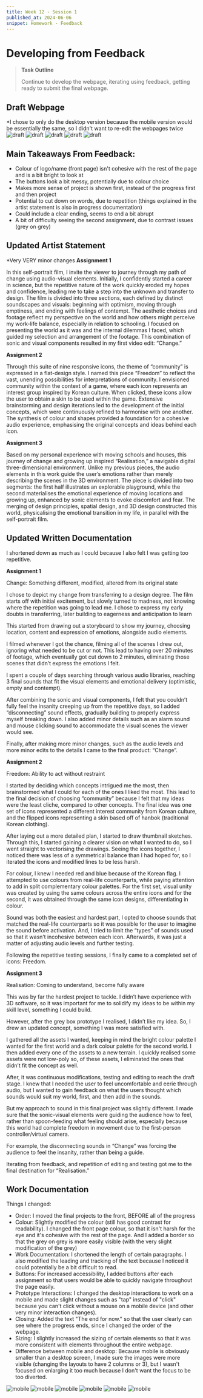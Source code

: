 ```yaml
---
title: Week 12 - Session 1
published_at: 2024-06-06
snippet: Homework - Feedback
---
```

# Developing from Feedback
>**Task Outline**
> 
> Continue to develop the webpage, iterating using feedback, getting ready to submit the final webpage.

## Draft Webpage
*I chose to only do the desktop version because the mobile version would be essentially the same, so I didn't want to re-edit the webpages twice
![draft](/W12/draft5.png)
![draft](/W12/draft4.png)
![draft](/W12/draft3.png)
![draft](/W12/draft2.png)
![draft](/W12/draft1.png)


## Main Takeaways From Feedback:
- Colour of logo/name (front page) isn't cohesive with the rest of the page and is a bit bright to look at
- The buttons look a bit messy, potentially due to colour choice
- Makes more sense of project is shown first, instead of the progress first and then project
- Potential to cut down on words, due to repetition (things explained in the artist statement is also in progress documentation)
- Could include a clear ending, seems to end a bit abrupt
- A bit of difficulty seeing the second assignment, due to contrast issues (grey on grey)

## Updated Artist Statement
*Very VERY minor changes
**Assignment 1**

In this self-portrait film, I invite the viewer to journey through my path of change using audio-visual elements. Initially, I confidently started a career in science, but the repetitive nature of the work quickly eroded my hopes and confidence, leading me to take a step into the unknown and transfer to design. The film is divided into three sections, each defined by distinct soundscapes and visuals: beginning with optimism, moving through emptiness, and ending with feelings of contempt. The aesthetic choices and footage reflect my perspective on the world and how others might perceive my work-life balance, especially in relation to schooling. I focused on presenting the world as it was and the internal dilemmas I faced, which guided my selection and arrangement of the footage. This combination of sonic and visual components resulted in my first video edit: “Change.”

**Assignment 2**

Through this suite of nine responsive icons, the theme of “community” is expressed in a flat-design style. I named this piece “Freedom” to reflect the vast, unending possibilities for interpretations of community. I envisioned community within the context of a game, where each icon represents an interest group inspired by Korean culture. When clicked, these icons allow the user to obtain a skin to be used within the game. Extensive brainstorming and design iterations led to the development of the initial concepts, which were continuously refined to harmonise with one another. The synthesis of colour and shapes provided a foundation for a cohesive audio experience, emphasising the original concepts and ideas behind each icon.

**Assignment 3**

Based on my personal experience with moving schools and houses, this journey of change and growing up inspired “Realisation,” a navigable digital three-dimensional environment. Unlike my previous pieces, the audio elements in this work guide the user’s emotions rather than merely describing the scenes in the 3D environment. The piece is divided into two segments: the first half illustrates an explorable playground, while the second materialises the emotional experience of moving locations and growing up, enhanced by sonic elements to evoke discomfort and fear. The merging of design principles, spatial design, and 3D design constructed this world, physicalising the emotional transition in my life, in parallel with the self-portrait film.


## Updated Written Documentation
I shortened down as much as I could because I also felt I was getting too repetitive.

**Assignment 1**

Change: Something different, modified, altered from its original state

I chose to depict my change from transferring to a design degree. The film starts off with initial excitement, but slowly turned to madness, not knowing where the repetition was going to lead me. I chose to express my early doubts in transferring, later building to eagerness and anticipation to learn

This started from drawing out a storyboard to show my journey, choosing location, content and expression of emotions, alongside audio elements.

I filmed whenever I got the chance, filming all of the scenes I drew out, ignoring what needed to be cut or not. This lead to having over 20 minutes of footage, which eventually got cut down to 2 minutes, eliminating those scenes that didn’t express the emotions I felt.

I spent a couple of days searching through various audio libraries, reaching 3 final sounds that fit the visual elements and emotional delivery (optimistic, empty and contempt).

After combining the sonic and visual components, I felt that you couldn’t fully feel the insanity creeping up from the repetitive days, so I added “disconnecting” sound effects, gradually building to properly express myself breaking down. I also added minor details such as an alarm sound and mouse clicking sound to accommodate the visual scenes the viewer would see.

Finally, after making more minor changes, such as the audio levels and more minor edits to the details I came to the final product: “Change”. 


**Assignment 2**

Freedom: Ability to act without restraint

I started by deciding which concepts intrigued me the most, then brainstormed what I could for each of the ones I liked the most. This lead to the final decision of choosing “community” because I felt that my ideas were the least cliche, compared to other concepts. The final idea was one set of icons represented a different interest community from Korean culture, and the flipped icons representing a skin based off of hanbok (traditional Korean clothing).

After laying out a more detailed plan, I started to draw thumbnail sketches. Through this, I started gaining a clearer vision on what I wanted to do, so I went straight to vectorising the drawings. Seeing the icons together, I noticed there was less of a symmetrical balance than I had hoped for, so I iterated the icons and modified lines to be less harsh.

For colour, I knew I needed red and blue because of the Korean flag. I attempted to use colours from real-life counterparts, while paying attention to add in split complementary colour palettes. For the first set, visual unity was created by using the same colours across the entire icons and for the second, it was obtained through the same icon designs, differentiating in colour.

Sound was both the easiest and hardest part, I opted to choose sounds that matched the real-life counterparts so it was possible for the user to imagine the sound before activation. And, I tried to limit the “types” of sounds used so that it wasn’t incohesive between each icon. Afterwards, it was just a matter of adjusting audio levels and further testing.

Following the repetitive testing sessions, I finally came to a completed set of icons: Freedom.

**Assignment 3**

Realisation: Coming to understand, become fully aware

This was by far the hardest project to tackle. I didn’t have experience with 3D software, so it was important for me to solidify my ideas to be within my skill level, something I could build.

However, after the grey box prototype I realised, I didn’t like my idea. So, I drew an updated concept, something I was more satisfied with. 

I gathered all the assets I wanted, keeping in mind the bright colour palette I wanted for the first world and a dark colour palette for the second world. I then added every one of the assets to a new terrain. I quickly realised some assets were not low-poly so, of these assets, I eliminated the ones that didn’t fit the concept as well. 

After, it was continuous modifications, testing and editing to reach the draft stage. I knew that I needed the user to feel uncomfortable and eerie through audio, but I wanted to gain feedback on what the users thought which sounds would suit my world, first, and then add in the sounds.

But my approach to sound in this final project was slightly different. I made sure that the sonic-visual elements were guiding the audience how to feel, rather than spoon-feeding what feeling should arise, especially because this world had complete freedom in movement due to the first-person controller/virtual camera. 

For example, the disconnecting sounds in “Change” was forcing the audience to feel the insanity, rather than being a guide.

Iterating from feedback, and repetition of editing and testing got me to the final destination for “Realisation.”

## Work Documentation
Things I changed:
- Order: I moved the final projects to the front, BEFORE all of the progress
- Colour: Slightly modified the colour (still has good contrast for readability). I changed the front page colour, so that it isn't harsh for the eye and it's cohesive with the rest of the page. And I added a border so that the grey on grey is more easily visible (with the very slight modification of the grey)
- Work Documentation: I shortened the length of certain paragraphs. I also modified the leading and tracking of the text because I noticed it could potentially be a bit difficult to read.
- Buttons: For increased accessibility, I added buttons after each assignment so that users would be able to quickly navigate throughout the page easily.
- Prototype Interactions: I changed the desktop interactions to work on a mobile and made slight changes such as "tap" instead of "click" because you can't click without a mouse on a mobile device (and other very minor interaction changes).
- Closing: Added the text "The end for now." so that the user clearly can see where the progress ends, since I changed the order of the webpage.
- Sizing: I slightly increased the sizing of certain elements so that it was more consistent with elements throughout the entire webpage.
- Difference between mobile and desktop: Because mobile is obviously smaller than a desktop screen, I made sure the images were more visible (changing the layouts to have 2 columns or 3), but I wasn't focused on enlarging it too much because I don't want the focus to be too diverted.

![mobile](W12/bwip6.png)
![mobile](W12/bwip5.png)
![mobile](W12/bwip4.png)
![mobile](W12/bwip3.png)
![mobile](W12/bwip2.png)
![mobile](W12/bwip1.png)
